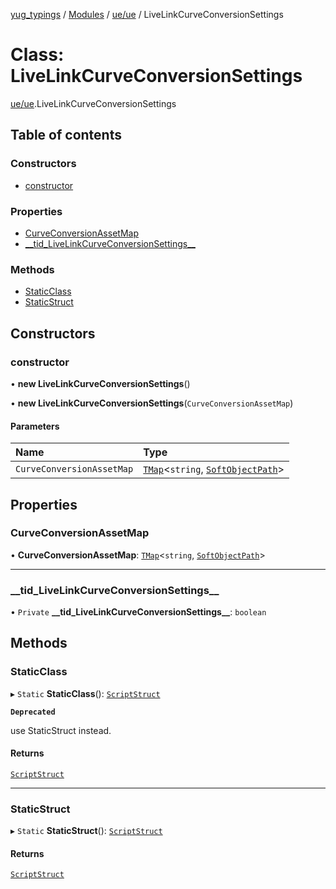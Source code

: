 [yug_typings](../README.md) / [Modules](../modules.md) / [ue/ue](../modules/ue_ue.md) / LiveLinkCurveConversionSettings

# Class: LiveLinkCurveConversionSettings

[ue/ue](../modules/ue_ue.md).LiveLinkCurveConversionSettings

## Table of contents

### Constructors

- [constructor](ue_ue.LiveLinkCurveConversionSettings.md#constructor)

### Properties

- [CurveConversionAssetMap](ue_ue.LiveLinkCurveConversionSettings.md#curveconversionassetmap)
- [\_\_tid\_LiveLinkCurveConversionSettings\_\_](ue_ue.LiveLinkCurveConversionSettings.md#__tid_livelinkcurveconversionsettings__)

### Methods

- [StaticClass](ue_ue.LiveLinkCurveConversionSettings.md#staticclass)
- [StaticStruct](ue_ue.LiveLinkCurveConversionSettings.md#staticstruct)

## Constructors

### constructor

• **new LiveLinkCurveConversionSettings**()

• **new LiveLinkCurveConversionSettings**(`CurveConversionAssetMap`)

#### Parameters

| Name | Type |
| :------ | :------ |
| `CurveConversionAssetMap` | [`TMap`](../interfaces/ue_puerts.TMap.md)<`string`, [`SoftObjectPath`](ue_ue.SoftObjectPath.md)\> |

## Properties

### CurveConversionAssetMap

• **CurveConversionAssetMap**: [`TMap`](../interfaces/ue_puerts.TMap.md)<`string`, [`SoftObjectPath`](ue_ue.SoftObjectPath.md)\>

___

### \_\_tid\_LiveLinkCurveConversionSettings\_\_

• `Private` **\_\_tid\_LiveLinkCurveConversionSettings\_\_**: `boolean`

## Methods

### StaticClass

▸ `Static` **StaticClass**(): [`ScriptStruct`](ue_ue.ScriptStruct.md)

**`Deprecated`**

use StaticStruct instead.

#### Returns

[`ScriptStruct`](ue_ue.ScriptStruct.md)

___

### StaticStruct

▸ `Static` **StaticStruct**(): [`ScriptStruct`](ue_ue.ScriptStruct.md)

#### Returns

[`ScriptStruct`](ue_ue.ScriptStruct.md)
